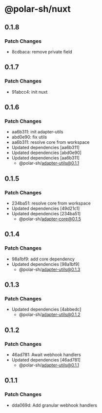 # @polar-sh/nuxt

## 0.1.8

### Patch Changes

- 8cdbaca: remove private field

## 0.1.7

### Patch Changes

- 91abcc4: init nuxt

## 0.1.6

### Patch Changes

- aa6b311: init adapter-utils
- abd0e90: fix utils
- aa6b311: resolve core from workspace
- Updated dependencies [aa6b311]
- Updated dependencies [abd0e90]
- Updated dependencies [aa6b311]
  - @polar-sh/adapter-utils@0.1.1

## 0.1.5

### Patch Changes

- 234ba51: resolve core from workspace
- Updated dependencies [49d21c1]
- Updated dependencies [234ba51]
  - @polar-sh/adapter-core@0.1.5

## 0.1.4

### Patch Changes

- 98a1bf9: add core dependency
- Updated dependencies [98a1bf9]
  - @polar-sh/adapter-utils@0.1.3

## 0.1.3

### Patch Changes

- Updated dependencies [4abbedc]
  - @polar-sh/adapter-utils@0.1.2

## 0.1.2

### Patch Changes

- 46ad781: Await webhook handlers
- Updated dependencies [46ad781]
  - @polar-sh/adapter-utils@0.1.1

## 0.1.1

### Patch Changes

- dda069d: Add granular webhook handlers
